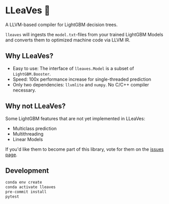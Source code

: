 # LLeaVes 🐉
A LLVM-based compiler for LightGBM decision trees.

`lleaves` will ingests the `model.txt`-files from your trained LightGBM Models and
converts them to optimized machine code via LLVM IR.

## Why LLeaVes?
- Easy to use: The interface of `lleaves.Model` is a subset of `LightGBM.Booster`.
- Speed: 100x performance increase for single-threaded prediction
- Only two dependencies: `llvmlite` and `numpy`. No C/C++ compiler necessary.
  
## Why not LLeaVes?
Some LightGBM features that are not yet implemented in LLeaVes:
- Multiclass prediction
- Multithreading
- Linear Models

If you'd like them to become part of this library, vote for them on
the [issues page](https://github.com/siboehm/LLeaVes/issues).

## Development
```bash
conda env create
conda activate lleaves
pre-commit install
pytest
```
